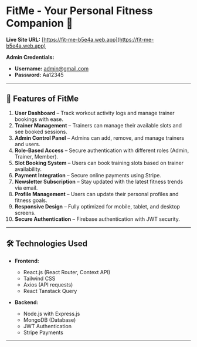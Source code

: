# FitMe - Your Personal Fitness Companion 💪

**Live Site URL:** [https://fit-me-b5e4a.web.app](https://fit-me-b5e4a.web.app)

**Admin Credentials:**  
- **Username:** admin@gmail.com  
- **Password:** Aa12345  

---

## 🚀 Features of FitMe

1. **User Dashboard** – Track workout activity logs and manage trainer bookings with ease.
2. **Trainer Management** – Trainers can manage their available slots and see booked sessions.
3. **Admin Control Panel** – Admins can add, remove, and manage trainers and users.
4. **Role-Based Access** – Secure authentication with different roles (Admin, Trainer, Member).
5. **Slot Booking System** – Users can book training slots based on trainer availability.
6. **Payment Integration** – Secure online payments using Stripe.
7. **Newsletter Subscription** – Stay updated with the latest fitness trends via email.
8. **Profile Management** – Users can update their personal profiles and fitness goals.
9. **Responsive Design** – Fully optimized for mobile, tablet, and desktop screens.
10. **Secure Authentication** – Firebase authentication with JWT security.

---

## 🛠️ Technologies Used

- **Frontend:**  
  - React.js (React Router, Context API)  
  - Tailwind CSS  
  - Axios (API requests)  
  - React Tanstack Query  

- **Backend:**  
  - Node.js with Express.js  
  - MongoDB (Database)  
  - JWT Authentication  
  - Stripe Payments  

---

